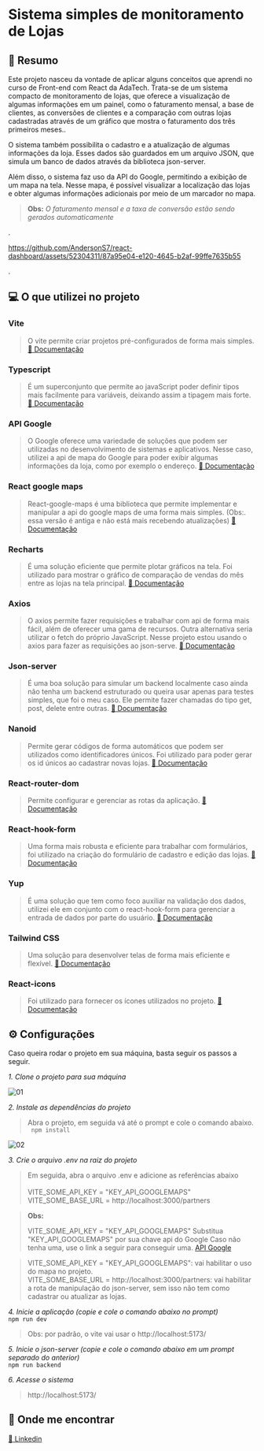 # Sistema simples de monitoramento de Lojas

## 📄 Resumo 
Este projeto nasceu da vontade de aplicar alguns conceitos que aprendi no curso de Front-end com React da AdaTech. Trata-se de um sistema compacto de monitoramento de lojas, que oferece a visualização de algumas informações em um painel, como o faturamento mensal, a base de clientes, as conversões de clientes e a comparação com outras lojas cadastradas através de um gráfico que mostra o faturamento dos três primeiros meses..

O sistema também possibilita o cadastro e a atualização de algumas informações da loja. Esses dados são guardados em um arquivo JSON, que simula um banco de dados através da biblioteca json-server.

Além disso, o sistema faz uso da API do Google, permitindo a exibição de um mapa na tela. Nesse mapa, é possível visualizar a localização das lojas e obter algumas informações adicionais por meio de um marcador no mapa.

> **Obs:** *O faturamento mensal e a taxa de conversão estão sendo gerados automaticamente*

.

https://github.com/AndersonS7/react-dashboard/assets/52304311/87a95e04-e120-4645-b2af-99ffe7635b55

.

## 💻 O que utilizei no projeto

### **Vite** 
> O vite permite criar projetos pré-configurados de forma mais simples. [📓 Documentação](https://vitejs.dev/guide/)

### **Typescript** 
> É um superconjunto que permite ao javaScript poder definir tipos mais facilmente para variáveis, deixando assim a tipagem mais forte.  [ 📓 Documentação](https://www.typescriptlang.org/)

### **API Google**
> O Google oferece uma variedade de soluções que podem ser utilizadas no desenvolvimento de sistemas e aplicativos. Nesse caso, utilizei a api de mapa do Google para poder exibir algumas informações da loja, como por exemplo o endereço.
[📓 Documentação](https://developers.google.com/maps)

### **React google maps** 
> React-google-maps é uma biblioteca que permite implementar e manipular a api do google maps de uma forma mais simples. (Obs:. essa versão é antiga e não está mais recebendo atualizações) 
[📓 Documentação](https://tomchentw.github.io/react-google-maps/#documentation)

### **Recharts**
> É uma solução eficiente que permite plotar gráficos na tela. Foi utilizado para mostrar o gráfico de comparação de vendas do mês entre as lojas na tela principal.
[📓 Documentação](https://recharts.org/en-US/)

### **Axios**
> O axios permite fazer requisições e trabalhar com api de forma mais fácil, além de oferecer uma gama de recursos. Outra alternativa seria utilizar o fetch do próprio JavaScript. Nesse projeto estou usando o axios para fazer as requisições ao json-serve.
[📓 Documentação](https://axios-http.com/ptbr/docs/intro)

### **Json-server**
> É uma boa solução para simular um backend localmente caso ainda não tenha um backend estruturado ou queira usar apenas para testes simples, que foi o meu caso. Ele permite fazer chamadas do tipo get, post, delete entre outras. [📓 Documentação](https://www.npmjs.com/package/json-server)

### **Nanoid**
> Permite gerar códigos de forma automáticos que podem ser utilizados como identificadores únicos. Foi utilizado para poder gerar os id únicos ao cadastrar novas lojas.
[📓 Documentação](https://www.npmjs.com/package/nanoid)

### **React-router-dom**
> Permite configurar e gerenciar as rotas da aplicação. [📓 Documentação](https://www.npmjs.com/package/react-router-dom)

### **React-hook-form**
> Uma forma mais robusta e eficiente para trabalhar com formulários, foi utilizado na criação do formulário de cadastro e edição das lojas.
[📓 Documentação](https://react-hook-form.com/)

### **Yup**
> É uma solução que tem como foco auxiliar na validação dos dados, utilizei ele em conjunto com o react-hook-form para gerenciar a entrada de dados por parte do usuário.
[📓 Documentação](https://www.npmjs.com/package/yup)

### **Tailwind CSS**
> Uma solução para desenvolver telas de forma mais eficiente e flexível.
[📓 Documentação](https://tailwindcss.com/docs/installation)

### **React-icons**
> Foi utilizado para fornecer os ícones utilizados no projeto.
[📓 Documentação](https://react-icons.github.io/react-icons/)
> 
## ⚙️ Configurações
Caso queira rodar o projeto em sua máquina, basta seguir os passos a seguir.

*1. Clone o projeto para sua máquina*

![01](https://github.com/AndersonS7/react-dashboard/assets/52304311/c4815524-4c7f-4a63-a22b-58b9037bd94b)

*2. Instale as dependências do projeto*
> Abra o projeto, em seguida vá até o prompt e cole o comando abaixo. <br/>
`` 
npm install
``

![02](https://github.com/AndersonS7/react-dashboard/assets/52304311/803489da-b95e-4277-b90e-e470d70a8a9f)

*3. Crie o arquivo .env na raiz do projeto*
> Em seguida, abra o arquivo .env e adicione as referências abaixo <br/>
\
VITE_SOME_API_KEY = "KEY_API_GOOGLEMAPS"
\
VITE_SOME_BASE_URL = http://localhost:3000/partners


> **Obs:**
> 
> VITE_SOME_API_KEY = "KEY_API_GOOGLEMAPS"
> Substitua "KEY_API_GOOGLEMAPS" por sua chave api do Google
Caso não tenha uma, use o link a seguir para conseguir uma. [API Google](https://developers.google.com/maps)

> VITE_SOME_API_KEY = "KEY_API_GOOGLEMAPS": vai habilitar o uso do mapa no projeto.
> \
> VITE_SOME_BASE_URL = http://localhost:3000/partners: vai habilitar a rota de manipulação do json-server, sem isso não tem como cadastrar ou atualizar as lojas.

*4. Inicie a aplicação (copie e cole o comando abaixo no prompt)*
\
``
npm run dev
``
> Obs: por padrão, o vite vai usar o http://localhost:5173/

*5. Inicie o json-server (copie e cole o comando abaixo em um prompt separado do anterior)*
\
``
npm run backend
``

*6. Acesse o sistema*
> http://localhost:5173/

## 📱 Onde me encontrar 
[📓 Linkedin](https://www.linkedin.com/in/andersonsilva7/)


